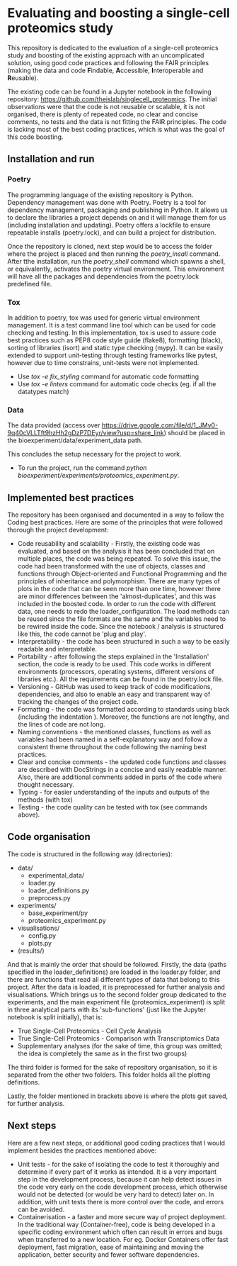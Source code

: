 # Evaluating and boosting a single-cell proteomics study


This repository is dedicated to the evaluation of a single-cell proteomics study and boosting of the existing approach with an uncomplicated solution, using good code practices and following the FAIR principles (making the data and code **F**indable, **A**ccessible, **I**nteroperable and **R**eusable).

The existing code can be found in a Jupyter notebook in the following repository: https://github.com/theislab/singlecell_proteomics. The initial observations were that the code is not reusable or  scalable, it is not organised, there is plenty of repeated code, no clear and concise comments, no tests and the data is not fitting the FAIR principles. The code is lacking most of the best coding practices, which is what was the goal of this code boosting.
</br>

## Installation and run

### Poetry

The programming language of the existing repository is Python. Dependency management was done with Poetry. Poetry is a tool for dependency management, packaging and publishing in Python. It allows us to declare the libraries a project depends on and it will manage them for us (including installation and updating). Poetry offers a lockfile to ensure repeatable installs (poetry.lock), and can build a project for distribution.

Once the repository is cloned, next step would be to access the folder where the project is placed and then running the _poetry_insall_ command. After tthe installation, run the _poetry_shell_ command which spawns a shell, or equivalently, activates the poetry virtual environment. This environment will have all the packages and dependencies from the poetry.lock predefined file. 

### Tox

In addition to poetry, tox was used for generic virtual environment management. It is a test command line tool which can be used for code checking and testing. In this implementation, tox is used to assure code best practices such as PEP8 code style guide (flake8), formatting (black), sorting of libraries (isort) and static type checking (mypy). It can be easily extended to support unit-testing through testing frameworks like pytest, however due to time constrains, unit-tests were not implemented. 

- Use  _tox -e fix_styling_ command for automatic code formatting
- Use _tox -e linters_ command for automatic code checks (eg. if all the datatypes match)

### Data

The data provided (access over https://drive.google.com/file/d/1_JMv0-9q40cVLLTft9hzHh2gDzP7DEyr/view?usp=share_link) should be placed in the bioexperiment/data/experiment_data path. 

This concludes the setup necessary for the project to work. 

- To run the project, run the command _python bioexperiment/experiments/proteomics_experiment.py_.

## Implemented best practices

The repository has been organised and documented in a way to follow the Coding best practices. Here are some of the principles that were followed thorough the project development:

- Code reusability and scalability - Firstly, the existing code was evaluated, and based on the analysis it has been concluded that on multiple places, the code was being repeated. To solve this issue, the code had been transformed with the use of objects, classes and functions through Object-oriented and Functional Programming and the principles of inheritance and polymorphism. There are many types of plots in the code that can be seen more than one time, however there are minor differences between the 'almost-duplicates', and this was included in the boosted code. 
In order to run the code with different data, one needs to redo the loader_configuration. The load methods can be reused since the file formats are the same and the variables need to be rewired inside the code. Since the notebook / analysis is structured like this, the code cannot be 'plug and play'. 
- Interpretability - the code has been structured in such a way to be easily readable and interpretable.
- Portability - after following the steps explained in the 'Installation' section, the code is ready to be used. This code works in different environments (processors, operating systems, different versions of libraries etc.). All the requirements can be found in the poetry.lock file. 
- Versioning - GitHub was used to keep track of code modifications, dependencies, and also to enable an easy and transparent way of tracking the changes of the project code. 
-  Formatting - the code was formatted according to standards using black (including the indentation ). Moreover, the functions are not lengthy, and the lines of code are not long. 
- Naming conventions - the mentioned classes, functions as well as variables had been named in a self-explanatory way and follow a consistent theme throughout the code following the naming best practices. 
- Clear and concise comments - the updated code functions and classes are described with DocStrings in a concise and easily readable manner. Also, there are additional comments added in parts of the code where thought necessary. 
- Typing - for easier understanding of the inputs and outputs of the methods (with tox)
- Testing - the code quality can be tested with tox (see commands above). 

## Code organisation

The code is structured in the following way (directories):

- data/
    - experimental_data/
    - loader.py
    - loader_definitions.py
    - preprocess.py
- experiments/
    - base_experiment/py
    - proteomics_experiment.py
- visualisations/
    - config.py
    - plots.py
- (results/) 

And that is mainly the order that should be followed. Firstly, the data (paths specified in the loader_definitions) are loaded in the loader.py folder, and there are functions that read all different types of data that belong to this project. 
After the data is loaded, it is preprocessed for further analysis and visualisations. 
Which brings us to the second folder group dedicated to the experiments, and the main experiment file (proteomics_experiment) is split in three analytical parts with its 'sub-functions' (just like the Jupyter notebook is split initially), that is: 

- True Single-Cell Proteomics - Cell Cycle Analysis
- True Single-Cell Proteomics - Comparison with Transcriptomics Data
- Supplementary analyses (for the sake of time, this group was omitted; the idea is completely the same as in the first two groups)

The third folder is formed for the sake of repository organisation, so it is separated from the other two folders. This folder holds all the plotting definitions. 

Lastly, the folder mentioned in brackets above is where the plots get saved, for further analysis.

## Next steps

Here are a few next steps, or additional good coding practices that I would implement besides the practices mentioned above:

- Unit tests - for the sake of isolating the code to test it thoroughly and determine if every part of it works as intended. It is a very important step in the development process, because it can help detect issues in the code very early on the code development process, which otherwise would not be detected (or would be very hard to detect) later on. In addition, with unit tests there is more control over the code, and errors can be avoided. 
- Containerisation - a faster and more secure way of project deployment. In the traditional way (Container-free), code is being developed in a specific coding environment which often can result in errors and bugs when transferred to a new location. For eg. Docker Containers offer fast deployment, fast migration, ease of maintaining and moving the application, better security and fewer software dependencies. 
